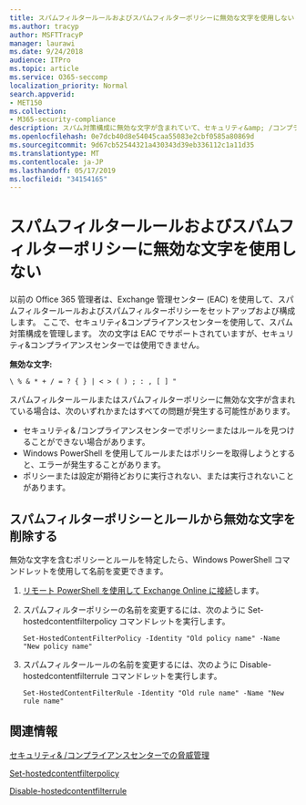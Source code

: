 ```yaml
---
title: スパムフィルタールールおよびスパムフィルターポリシーに無効な文字を使用しない
ms.author: tracyp
author: MSFTTracyP
manager: laurawi
ms.date: 9/24/2018
audience: ITPro
ms.topic: article
ms.service: O365-seccomp
localization_priority: Normal
search.appverid:
- MET150
ms.collection:
- M365-security-compliance
description: スパム対策構成に無効な文字が含まれていて、セキュリティ&amp; /コンプライアンスセンターを使用しようとしたときに問題が発生する管理者向けのヘルプを提供します。
ms.openlocfilehash: 0e7dcb40d8e54045caa55083e2cbf0585a80869d
ms.sourcegitcommit: 9d67cb52544321a430343d39eb336112c1a11d35
ms.translationtype: MT
ms.contentlocale: ja-JP
ms.lasthandoff: 05/17/2019
ms.locfileid: "34154165"
---
```

# <a name="avoid-invalid-characters-in-your-spam-filter-rules-and-spam-filter-policy"></a>スパムフィルタールールおよびスパムフィルターポリシーに無効な文字を使用しない 

以前の Office 365 管理者は、Exchange 管理センター (EAC) を使用して、スパムフィルタールールおよびスパムフィルターポリシーをセットアップおよび構成します。 ここで、セキュリティ&amp;コンプライアンスセンターを使用して、スパム対策構成を管理します。 次の文字は EAC でサポートされていますが、セキュリティ&amp;コンプライアンスセンターでは使用できません。  

**無効な文字:**
  
```\ % & * + / = ? { } | < > ( ) ; : , [ ] "```

スパムフィルタールールまたはスパムフィルターポリシーに無効な文字が含まれている場合は、次のいずれかまたはすべての問題が発生する可能性があります。
- セキュリティ&amp; /コンプライアンスセンターでポリシーまたはルールを見つけることができない場合があります。
- Windows PowerShell を使用してルールまたはポリシーを取得しようとすると、エラーが発生することがあります。
- ポリシーまたは設定が期待どおりに実行されない、または実行されないことがあります。

## <a name="remove-the-invalid-characters-from-the-spam-filter-policy-and-rules"></a>スパムフィルターポリシーとルールから無効な文字を削除する

無効な文字を含むポリシーとルールを特定したら、Windows PowerShell コマンドレットを使用して名前を変更できます。 

1. [リモート PowerShell を使用して Exchange Online に接続](https://docs.microsoft.com/powershell/exchange/exchange-online/connect-to-exchange-online-powershell/connect-to-exchange-online-powershell?view=exchange-ps)します。
    
2. スパムフィルターポリシーの名前を変更するには、次のように Set-hostedcontentfilterpolicy コマンドレットを実行します。
    
    ```
    Set-HostedContentFilterPolicy -Identity "Old policy name" -Name "New policy name"
    ```  

3. スパムフィルタールールの名前を変更するには、次のように Disable-hostedcontentfilterrule コマンドレットを実行します。
    
    ```
    Set-HostedContentFilterRule -Identity "Old rule name" -Name "New rule name"
    ```  

  
 ## <a name="for-more-information"></a>関連情報

[セキュリティ&amp; /コンプライアンスセンターでの脅威管理](threat-management.md)
  
[Set-hostedcontentfilterpolicy](https://docs.microsoft.com/powershell/module/exchange/antispam-antimalware/set-hostedcontentfilterpolicy?view=exchange-ps)

[Disable-hostedcontentfilterrule](https://docs.microsoft.com/powershell/module/exchange/antispam-antimalware/set-hostedcontentfilterrule?view=exchange-ps)
